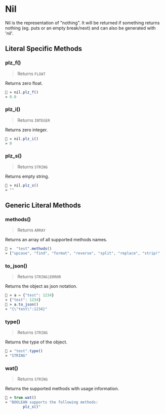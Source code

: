 # Nil

Nil is the representation of "nothing".
It will be returned if something returns nothing (eg. puts or an empty break/next) and can also be generated with 'nil'.



## Literal Specific Methods

### plz_f()
> Returns `FLOAT`

Returns zero float.


```js
🚀 » nil.plz_f()
» 0.0

```


### plz_i()
> Returns `INTEGER`

Returns zero integer.


```js
🚀 » nil.plz_i()
» 0

```


### plz_s()
> Returns `STRING`

Returns empty string.


```js
🚀 » nil.plz_s()
» ""

```



## Generic Literal Methods

### methods()
> Returns `ARRAY`

Returns an array of all supported methods names.

```js
🚀 »  "test".methods()
» ["upcase", "find", "format", "reverse", "split", "replace", "strip!", "count", "reverse!", "lines", "downcase!", "upcase!", "size", "plz_i", "strip", "downcase"]

```

### to_json()
> Returns `STRING|ERROR`

Returns the object as json notation.

```js
🚀 » a = {"test": 1234}
» {"test": 1234}
🚀 » a.to_json()
» "{\"test\":1234}"

```

### type()
> Returns `STRING`

Returns the type of the object.

```js
🚀 » "test".type()
» "STRING"

```

### wat()
> Returns `STRING`

Returns the supported methods with usage information.

```js
🚀 » true.wat()
» "BOOLEAN supports the following methods:
        plz_s()"

```

